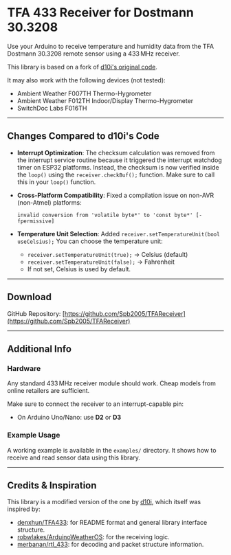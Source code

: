 # TFA 433 Receiver for Dostmann 30.3208

Use your Arduino to receive temperature and humidity data from the TFA Dostmann 30.3208 remote sensor using a 433 MHz receiver.

This library is based on a fork of [d10i's original code](https://github.com/d10i/TFA433).

It may also work with the following devices (not tested):

* Ambient Weather F007TH Thermo-Hygrometer
* Ambient Weather F012TH Indoor/Display Thermo-Hygrometer
* SwitchDoc Labs F016TH

---

## Changes Compared to d10i's Code

* **Interrupt Optimization**:
  The checksum calculation was removed from the interrupt service routine because it triggered the interrupt watchdog timer on ESP32 platforms.
  Instead, the checksum is now verified inside the `loop()` using the `receiver.checkBuf();` function.
  Make sure to call this in your `loop()` function.

* **Cross-Platform Compatibility**:
  Fixed a compilation issue on non-AVR (non-Atmel) platforms:

  ```
  invalid conversion from 'volatile byte*' to 'const byte*' [-fpermissive]
  ```

* **Temperature Unit Selection**:
  Added `receiver.setTemperatureUnit(bool useCelsius);`
  You can choose the temperature unit:

  * `receiver.setTemperatureUnit(true);` → Celsius (default)
  * `receiver.setTemperatureUnit(false);` → Fahrenheit
  * If not set, Celsius is used by default.

---

## Download

GitHub Repository: [https://github.com/Spb2005/TFAReceiver](https://github.com/Spb2005/TFAReceiver)

---

## Additional Info

### Hardware

Any standard 433 MHz receiver module should work.
Cheap models from online retailers are sufficient.

Make sure to connect the receiver to an interrupt-capable pin:

* On Arduino Uno/Nano: use **D2** or **D3**

### Example Usage

A working example is available in the `examples/` directory.
It shows how to receive and read sensor data using this library.

---

## Credits & Inspiration

This library is a modified version of the one by [d10i](https://github.com/d10i/TFA), which itself was inspired by:

* [denxhun/TFA433](https://github.com/denxhun/TFA433): for README format and general library interface structure.
* [robwlakes/ArduinoWeatherOS](https://github.com/robwlakes/ArduinoWeatherOS): for the receiving logic.
* [merbanan/rtl\_433](https://github.com/merbanan/rtl_433): for decoding and packet structure information.
